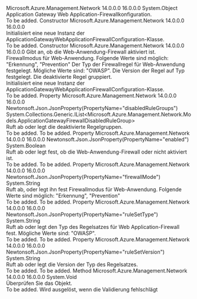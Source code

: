 <Type Name="ApplicationGatewayWebApplicationFirewallConfiguration" FullName="Microsoft.Azure.Management.Network.Models.ApplicationGatewayWebApplicationFirewallConfiguration">
  <TypeSignature Language="C#" Value="public class ApplicationGatewayWebApplicationFirewallConfiguration" />
  <TypeSignature Language="ILAsm" Value=".class public auto ansi beforefieldinit ApplicationGatewayWebApplicationFirewallConfiguration extends System.Object" />
  <TypeSignature Language="DocId" Value="T:Microsoft.Azure.Management.Network.Models.ApplicationGatewayWebApplicationFirewallConfiguration" />
  <TypeSignature Language="VB.NET" Value="Public Class ApplicationGatewayWebApplicationFirewallConfiguration" />
  <TypeSignature Language="F#" Value="type ApplicationGatewayWebApplicationFirewallConfiguration = class" />
  <AssemblyInfo>
    <AssemblyName>Microsoft.Azure.Management.Network</AssemblyName>
    <AssemblyVersion>14.0.0.0</AssemblyVersion>
    <AssemblyVersion>16.0.0.0</AssemblyVersion>
  </AssemblyInfo>
  <Base>
    <BaseTypeName>System.Object</BaseTypeName>
  </Base>
  <Interfaces />
  <Docs>
    <summary>
            Application Gateway Web Application-Firewallkonfiguration.
            </summary>
    <remarks>To be added.</remarks>
  </Docs>
  <Members>
    <Member MemberName=".ctor">
      <MemberSignature Language="C#" Value="public ApplicationGatewayWebApplicationFirewallConfiguration ();" />
      <MemberSignature Language="ILAsm" Value=".method public hidebysig specialname rtspecialname instance void .ctor() cil managed" />
      <MemberSignature Language="DocId" Value="M:Microsoft.Azure.Management.Network.Models.ApplicationGatewayWebApplicationFirewallConfiguration.#ctor" />
      <MemberSignature Language="VB.NET" Value="Public Sub New ()" />
      <MemberType>Constructor</MemberType>
      <AssemblyInfo>
        <AssemblyName>Microsoft.Azure.Management.Network</AssemblyName>
        <AssemblyVersion>14.0.0.0</AssemblyVersion>
        <AssemblyVersion>16.0.0.0</AssemblyVersion>
      </AssemblyInfo>
      <Parameters />
      <Docs>
        <summary>
            Initialisiert eine neue Instanz der ApplicationGatewayWebApplicationFirewallConfiguration-Klasse.
            </summary>
        <remarks>To be added.</remarks>
      </Docs>
    </Member>
    <Member MemberName=".ctor">
      <MemberSignature Language="C#" Value="public ApplicationGatewayWebApplicationFirewallConfiguration (bool enabled, string firewallMode, string ruleSetType, string ruleSetVersion, System.Collections.Generic.IList&lt;Microsoft.Azure.Management.Network.Models.ApplicationGatewayFirewallDisabledRuleGroup&gt; disabledRuleGroups = null);" />
      <MemberSignature Language="ILAsm" Value=".method public hidebysig specialname rtspecialname instance void .ctor(bool enabled, string firewallMode, string ruleSetType, string ruleSetVersion, class System.Collections.Generic.IList`1&lt;class Microsoft.Azure.Management.Network.Models.ApplicationGatewayFirewallDisabledRuleGroup&gt; disabledRuleGroups) cil managed" />
      <MemberSignature Language="DocId" Value="M:Microsoft.Azure.Management.Network.Models.ApplicationGatewayWebApplicationFirewallConfiguration.#ctor(System.Boolean,System.String,System.String,System.String,System.Collections.Generic.IList{Microsoft.Azure.Management.Network.Models.ApplicationGatewayFirewallDisabledRuleGroup})" />
      <MemberSignature Language="VB.NET" Value="Public Sub New (enabled As Boolean, firewallMode As String, ruleSetType As String, ruleSetVersion As String, Optional disabledRuleGroups As IList(Of ApplicationGatewayFirewallDisabledRuleGroup) = null)" />
      <MemberSignature Language="F#" Value="new Microsoft.Azure.Management.Network.Models.ApplicationGatewayWebApplicationFirewallConfiguration : bool * string * string * string * System.Collections.Generic.IList&lt;Microsoft.Azure.Management.Network.Models.ApplicationGatewayFirewallDisabledRuleGroup&gt; -&gt; Microsoft.Azure.Management.Network.Models.ApplicationGatewayWebApplicationFirewallConfiguration" Usage="new Microsoft.Azure.Management.Network.Models.ApplicationGatewayWebApplicationFirewallConfiguration (enabled, firewallMode, ruleSetType, ruleSetVersion, disabledRuleGroups)" />
      <MemberType>Constructor</MemberType>
      <AssemblyInfo>
        <AssemblyName>Microsoft.Azure.Management.Network</AssemblyName>
        <AssemblyVersion>14.0.0.0</AssemblyVersion>
        <AssemblyVersion>16.0.0.0</AssemblyVersion>
      </AssemblyInfo>
      <Parameters>
        <Parameter Name="enabled" Type="System.Boolean" />
        <Parameter Name="firewallMode" Type="System.String" />
        <Parameter Name="ruleSetType" Type="System.String" />
        <Parameter Name="ruleSetVersion" Type="System.String" />
        <Parameter Name="disabledRuleGroups" Type="System.Collections.Generic.IList&lt;Microsoft.Azure.Management.Network.Models.ApplicationGatewayFirewallDisabledRuleGroup&gt;" />
      </Parameters>
      <Docs>
        <param name="enabled">Gibt an, ob die Web-Anwendung-Firewall aktiviert ist.</param>
        <param name="firewallMode">Firewallmodus für Web-Anwendung. Folgende Werte sind möglich: "Erkennung", "Prevention"</param>
        <param name="ruleSetType">Der Typ der Firewallregel für Web-Anwendung festgelegt. Mögliche Werte sind: "OWASP".</param>
        <param name="ruleSetVersion">Die Version der Regel auf Typ festgelegt.</param>
        <param name="disabledRuleGroups">Die deaktivierte Regel gruppiert.</param>
        <summary>
            Initialisiert eine neue Instanz der ApplicationGatewayWebApplicationFirewallConfiguration-Klasse.
            </summary>
        <remarks>To be added.</remarks>
      </Docs>
    </Member>
    <Member MemberName="DisabledRuleGroups">
      <MemberSignature Language="C#" Value="public System.Collections.Generic.IList&lt;Microsoft.Azure.Management.Network.Models.ApplicationGatewayFirewallDisabledRuleGroup&gt; DisabledRuleGroups { get; set; }" />
      <MemberSignature Language="ILAsm" Value=".property instance class System.Collections.Generic.IList`1&lt;class Microsoft.Azure.Management.Network.Models.ApplicationGatewayFirewallDisabledRuleGroup&gt; DisabledRuleGroups" />
      <MemberSignature Language="DocId" Value="P:Microsoft.Azure.Management.Network.Models.ApplicationGatewayWebApplicationFirewallConfiguration.DisabledRuleGroups" />
      <MemberSignature Language="VB.NET" Value="Public Property DisabledRuleGroups As IList(Of ApplicationGatewayFirewallDisabledRuleGroup)" />
      <MemberSignature Language="F#" Value="member this.DisabledRuleGroups : System.Collections.Generic.IList&lt;Microsoft.Azure.Management.Network.Models.ApplicationGatewayFirewallDisabledRuleGroup&gt; with get, set" Usage="Microsoft.Azure.Management.Network.Models.ApplicationGatewayWebApplicationFirewallConfiguration.DisabledRuleGroups" />
      <MemberType>Property</MemberType>
      <AssemblyInfo>
        <AssemblyName>Microsoft.Azure.Management.Network</AssemblyName>
        <AssemblyVersion>14.0.0.0</AssemblyVersion>
        <AssemblyVersion>16.0.0.0</AssemblyVersion>
      </AssemblyInfo>
      <Attributes>
        <Attribute>
          <AttributeName>Newtonsoft.Json.JsonProperty(PropertyName="disabledRuleGroups")</AttributeName>
        </Attribute>
      </Attributes>
      <ReturnValue>
        <ReturnType>System.Collections.Generic.IList&lt;Microsoft.Azure.Management.Network.Models.ApplicationGatewayFirewallDisabledRuleGroup&gt;</ReturnType>
      </ReturnValue>
      <Docs>
        <summary>
            Ruft ab oder legt die deaktivierte Regelgruppen.
            </summary>
        <value>To be added.</value>
        <remarks>To be added.</remarks>
      </Docs>
    </Member>
    <Member MemberName="Enabled">
      <MemberSignature Language="C#" Value="public bool Enabled { get; set; }" />
      <MemberSignature Language="ILAsm" Value=".property instance bool Enabled" />
      <MemberSignature Language="DocId" Value="P:Microsoft.Azure.Management.Network.Models.ApplicationGatewayWebApplicationFirewallConfiguration.Enabled" />
      <MemberSignature Language="VB.NET" Value="Public Property Enabled As Boolean" />
      <MemberSignature Language="F#" Value="member this.Enabled : bool with get, set" Usage="Microsoft.Azure.Management.Network.Models.ApplicationGatewayWebApplicationFirewallConfiguration.Enabled" />
      <MemberType>Property</MemberType>
      <AssemblyInfo>
        <AssemblyName>Microsoft.Azure.Management.Network</AssemblyName>
        <AssemblyVersion>14.0.0.0</AssemblyVersion>
        <AssemblyVersion>16.0.0.0</AssemblyVersion>
      </AssemblyInfo>
      <Attributes>
        <Attribute>
          <AttributeName>Newtonsoft.Json.JsonProperty(PropertyName="enabled")</AttributeName>
        </Attribute>
      </Attributes>
      <ReturnValue>
        <ReturnType>System.Boolean</ReturnType>
      </ReturnValue>
      <Docs>
        <summary>
            Ruft ab oder legt fest, ob die Web-Anwendung-Firewall oder nicht aktiviert ist.
            </summary>
        <value>To be added.</value>
        <remarks>To be added.</remarks>
      </Docs>
    </Member>
    <Member MemberName="FirewallMode">
      <MemberSignature Language="C#" Value="public string FirewallMode { get; set; }" />
      <MemberSignature Language="ILAsm" Value=".property instance string FirewallMode" />
      <MemberSignature Language="DocId" Value="P:Microsoft.Azure.Management.Network.Models.ApplicationGatewayWebApplicationFirewallConfiguration.FirewallMode" />
      <MemberSignature Language="VB.NET" Value="Public Property FirewallMode As String" />
      <MemberSignature Language="F#" Value="member this.FirewallMode : string with get, set" Usage="Microsoft.Azure.Management.Network.Models.ApplicationGatewayWebApplicationFirewallConfiguration.FirewallMode" />
      <MemberType>Property</MemberType>
      <AssemblyInfo>
        <AssemblyName>Microsoft.Azure.Management.Network</AssemblyName>
        <AssemblyVersion>14.0.0.0</AssemblyVersion>
        <AssemblyVersion>16.0.0.0</AssemblyVersion>
      </AssemblyInfo>
      <Attributes>
        <Attribute>
          <AttributeName>Newtonsoft.Json.JsonProperty(PropertyName="firewallMode")</AttributeName>
        </Attribute>
      </Attributes>
      <ReturnValue>
        <ReturnType>System.String</ReturnType>
      </ReturnValue>
      <Docs>
        <summary>
            Ruft ab, oder legt ihn fest Firewallmodus für Web-Anwendung. Folgende Werte sind möglich: "Erkennung", "Prevention"
            </summary>
        <value>To be added.</value>
        <remarks>To be added.</remarks>
      </Docs>
    </Member>
    <Member MemberName="RuleSetType">
      <MemberSignature Language="C#" Value="public string RuleSetType { get; set; }" />
      <MemberSignature Language="ILAsm" Value=".property instance string RuleSetType" />
      <MemberSignature Language="DocId" Value="P:Microsoft.Azure.Management.Network.Models.ApplicationGatewayWebApplicationFirewallConfiguration.RuleSetType" />
      <MemberSignature Language="VB.NET" Value="Public Property RuleSetType As String" />
      <MemberSignature Language="F#" Value="member this.RuleSetType : string with get, set" Usage="Microsoft.Azure.Management.Network.Models.ApplicationGatewayWebApplicationFirewallConfiguration.RuleSetType" />
      <MemberType>Property</MemberType>
      <AssemblyInfo>
        <AssemblyName>Microsoft.Azure.Management.Network</AssemblyName>
        <AssemblyVersion>14.0.0.0</AssemblyVersion>
        <AssemblyVersion>16.0.0.0</AssemblyVersion>
      </AssemblyInfo>
      <Attributes>
        <Attribute>
          <AttributeName>Newtonsoft.Json.JsonProperty(PropertyName="ruleSetType")</AttributeName>
        </Attribute>
      </Attributes>
      <ReturnValue>
        <ReturnType>System.String</ReturnType>
      </ReturnValue>
      <Docs>
        <summary>
            Ruft ab oder legt den Typ des Regelsatzes für Web Application-Firewall fest.
            Mögliche Werte sind: "OWASP".
            </summary>
        <value>To be added.</value>
        <remarks>To be added.</remarks>
      </Docs>
    </Member>
    <Member MemberName="RuleSetVersion">
      <MemberSignature Language="C#" Value="public string RuleSetVersion { get; set; }" />
      <MemberSignature Language="ILAsm" Value=".property instance string RuleSetVersion" />
      <MemberSignature Language="DocId" Value="P:Microsoft.Azure.Management.Network.Models.ApplicationGatewayWebApplicationFirewallConfiguration.RuleSetVersion" />
      <MemberSignature Language="VB.NET" Value="Public Property RuleSetVersion As String" />
      <MemberSignature Language="F#" Value="member this.RuleSetVersion : string with get, set" Usage="Microsoft.Azure.Management.Network.Models.ApplicationGatewayWebApplicationFirewallConfiguration.RuleSetVersion" />
      <MemberType>Property</MemberType>
      <AssemblyInfo>
        <AssemblyName>Microsoft.Azure.Management.Network</AssemblyName>
        <AssemblyVersion>14.0.0.0</AssemblyVersion>
        <AssemblyVersion>16.0.0.0</AssemblyVersion>
      </AssemblyInfo>
      <Attributes>
        <Attribute>
          <AttributeName>Newtonsoft.Json.JsonProperty(PropertyName="ruleSetVersion")</AttributeName>
        </Attribute>
      </Attributes>
      <ReturnValue>
        <ReturnType>System.String</ReturnType>
      </ReturnValue>
      <Docs>
        <summary>
            Ruft ab oder legt die Version der Typ des Regelsatzes.
            </summary>
        <value>To be added.</value>
        <remarks>To be added.</remarks>
      </Docs>
    </Member>
    <Member MemberName="Validate">
      <MemberSignature Language="C#" Value="public virtual void Validate ();" />
      <MemberSignature Language="ILAsm" Value=".method public hidebysig newslot virtual instance void Validate() cil managed" />
      <MemberSignature Language="DocId" Value="M:Microsoft.Azure.Management.Network.Models.ApplicationGatewayWebApplicationFirewallConfiguration.Validate" />
      <MemberSignature Language="VB.NET" Value="Public Overridable Sub Validate ()" />
      <MemberSignature Language="F#" Value="abstract member Validate : unit -&gt; unit&#xA;override this.Validate : unit -&gt; unit" Usage="applicationGatewayWebApplicationFirewallConfiguration.Validate " />
      <MemberType>Method</MemberType>
      <AssemblyInfo>
        <AssemblyName>Microsoft.Azure.Management.Network</AssemblyName>
        <AssemblyVersion>14.0.0.0</AssemblyVersion>
        <AssemblyVersion>16.0.0.0</AssemblyVersion>
      </AssemblyInfo>
      <ReturnValue>
        <ReturnType>System.Void</ReturnType>
      </ReturnValue>
      <Parameters />
      <Docs>
        <summary>
            Überprüfen Sie das Objekt.
            </summary>
        <remarks>To be added.</remarks>
        <exception cref="T:Microsoft.Rest.ValidationException">
            Wird ausgelöst, wenn die Validierung fehlschlägt
            </exception>
      </Docs>
    </Member>
  </Members>
</Type>